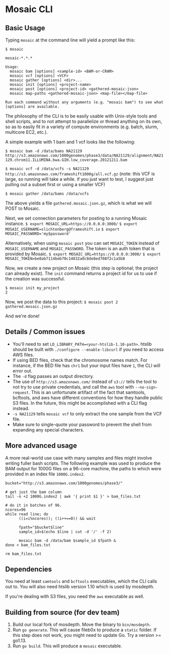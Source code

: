 # Mosaic CLI 

## Basic Usage

Typing `mosaic` at the command line will yield a prompt like this:

```
$ mosaic

mosaic-*.*.*

Usage:
  mosaic bam [options] <sample-id> <BAM-or-CRAM>
  mosaic vcf [options] <VCF>
  mosaic gather [options] <dir>...
  mosaic init [options] <project-name>
  mosaic post [options] <project-id> <gathered-mosaic-json>
  mosaic map-paths <gathered-mosaic-json> <map-file></map-file>

Run each command without any arguments (e.g. "mosaic bam") to see what [options] are available.
```

The philosophy of the CLI is to be easily usable with Unix-style tools and shell scripts, and to not attempt to parallelize or thread anything on its own, so as to easily fit in a variety of compute environments (e.g. batch, slurm, multicore EC2, etc.). 

A simple example with 1 bam and 1 vcf looks like the following:

`$ mosaic bam -d /data/bams NA21129 http://s3.amazonaws.com/1000genomes/phase3/data/NA21129/alignment/NA21129.chrom11.ILLUMINA.bwa.GIH.low_coverage.20121211.bam`

`$ mosaic vcf -d /data/vcfs -s NA21129 http://s3.amazonaws.com/frameshift1000g/all.vcf.gz` (note: this VCF is large, so running will take a while. if you just want to test, I suggest just pulling out a subset first or using a smaller VCF)

`$ mosaic gather /data/bams /data/vcfs`

The above yields a file `gathered.mosaic.json.gz`, which is what we will POST to Mosaic.

Next, we set connection parameters for posting to a running Mosaic instance.
`$ export MOSAIC_URL=https://0.0.0.0:3000/`
`$ export MOSAIC_USERNAME=slichtenberg@frameshift.io`
`$ export MOSAIC_PASSWORD='my$password'`

Alternatively, when using `mosaic post` you can set `MOSAIC_TOKEN` instead of `MOSAIC_USERNAME` and `MOSAIC_PASSWORD`.
The token is an auth token that is provided by Mosaic.
`$ export MOSAIC_URL=https://0.0.0.0:3000/`
`$ export MOSAIC_TOKEN=be0ab7114beb70c14832a0c8de8ed708f2c1a5b8`

Now, we create a new project on Mosaic (this step is optional; the project can already exist). The `init` command returns a project id for us to use if the creation was successful.

```
$ mosaic init my_project
2
```

Now, we post the data to this project: 
`$ mosaic post 2 gathered.mosaic.json.gz`

And we're done!

## Details / Common issues
+ You'll need to set `LD_LIBRARY_PATH=<your-htslib-1.10-path>`. htslib should be built with `./configure --enable-libcurl` if you need to access AWS files.
+ If using BED files, check that the chromosome names match. For instance, if the BED file has `chr1` but your input files have `1`, the CLI will error out. 
+ The `-d` flag passes an output directory.
+ The use of `http://s3.amazonaws.com/` instead of `s3://` tells the tool to not try to use private credentials, and call the `aws` tool with `--no-sign-request`. This is an unfortunate artifact of the fact that samtools, bcftools, and aws have different conventions for how they handle public S3 files. In the future, this might be accomplished with a CLI flag instead.
+ `-s NA21129` tells `mosaic vcf` to only extract the one sample from the VCF file.
+ Make sure to single-quote your password to prevent the shell from expanding any special characters.


## More advanced usage

A more real-world use case with many samples and files might involve writing fuller bash scripts. The following example was used to produce the BAM output for 1000G files on a 96-core machine, the paths to which were provided in an index file `1000G.index2`.

```
bucket="http://s3.amazonaws.com/1000genomes/phase3/"

# get just the bam column
tail -n +2 1000G.index2 | awk '{ print $1 }' > bam_files.txt

# do it in batches of 96.
ncores=96
while read line; do
      ((i=i%ncores)); ((i++==0)) && wait

      fpath="$bucket$line"
      sample_id=$(echo $line | cut -d '/' -f 2)

      mosaic bam -d /data/bam $sample_id $fpath &
done < bam_files.txt

rm bam_files.txt
```

## Dependencies

You need at least `samtools` and `bcftools` executables, which the CLI calls out to. You will
also need htslib version 1.10 which is used by mosdepth.

If you're dealing with S3 files, you need the `aws` executable as well.


## Building from source (for dev team)

1. Build our local fork of mosdepth. Move the binary to `bin/mosdepth`.
2. Run `go generate`. This will cause fileb0x to produce a `static` folder.
   If this step does not work, you might need to update Go. Try a version >= go1.13.
3. Run `go build`. This will produce a `mosaic` executable. 

